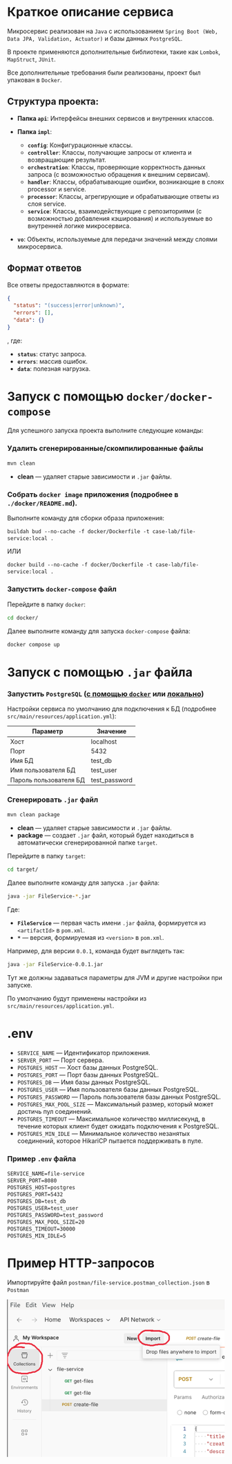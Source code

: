 # Краткое описание сервиса

Микросервис реализован на `Java` с использованием `Spring Boot (Web, Data JPA, Validation, Actuator)` и базы данных `PostgreSQL`.

В проекте применяются дополнительные библиотеки, такие как `Lombok`, `MapStruct`, `JUnit`. 

Все дополнительные требования были реализованы, проект был упакован в `Docker`.

## Структура проекта:

- **Папка `api`**: Интерфейсы внешних сервисов и внутренних классов.

- **Папка `impl`**:
  - **`config`**: Конфигурационные классы.
  - **`controller`**: Классы, получающие запросы от клиента и возвращающие результат.
  - **`orchestration`**: Классы, проверяющие корректность данных запроса (с возможностью обращения к внешним сервисам).
  - **`handler`**: Классы, обрабатывающие ошибки, возникающие в слоях processor и service.
  - **`processor`**: Классы, агрегирующие и обрабатывающие ответы из слоя service.
  - **`service`**: Классы, взаимодействующие с репозиториями (с возможностью добавления кэширования) и используемые во внутренней логике микросервиса.

- **`vo`**: Объекты, используемые для передачи значений между слоями микросервиса.

## Формат ответов

Все ответы предоставляются в формате:

```json
{
  "status": "(success|error|unknown)",
  "errors": [],
  "data": {}
}

```
, где:
- **`status`**: статус запроса.
- **`errors`**: массив ошибок.
- **`data`**: полезная нагрузка.

# Запуск с помощью `docker/docker-compose`

Для успешного запуска проекта выполните следующие команды:

### Удалить сгенерированные/скомпилированные файлы

```bash
mvn clean
```

- **clean** — удаляет старые зависимости и `.jar` файлы.

### Собрать `docker image` приложения (подробнее в `./docker/README.md`).
Выполните команду для сборки образа приложения:

```commandline
buildah bud --no-cache -f docker/Dockerfile -t case-lab/file-service:local .
```

ИЛИ

```commandline
docker build --no-cache -f docker/Dockerfile -t case-lab/file-service:local .
```

### Запустить `docker-compose` файл

Перейдите в папку `docker`:

```bash
cd docker/
```

Далее выполните команду для запуска `docker-compose` файла:

```bash
docker compose up
```

# Запуск с помощью `.jar` файла
### Запустить `PostgreSQL` ([с помощью `docker`](https://habr.com/ru/articles/578744/) или [локально](https://www.baeldung.com/linux/postgresql-start))

Настройки сервиса по умолчанию для подключения к БД (подробнее `src/main/resources/application.yml`):

| Параметр                 | Значение        |
|--------------------------|-----------------|
| Хост                     | localhost       |
| Порт                     | 5432            |
| Имя БД                   | test_db         |
| Имя пользователя БД      | test_user       |
| Пароль пользователя БД   | test_password   |

### Сгенерировать `.jar` файл

```bash
mvn clean package
```

- **clean** — удаляет старые зависимости и `.jar` файлы.
- **package** — создает `.jar` файл, который будет находиться в автоматически сгенерированной папке `target`.

Перейдите в папку `target`:

```bash
cd target/
```

Далее выполните команду для запуска `.jar` файла:

```bash
java -jar FileService-*.jar
```

Где:

- **`FileService`** — первая часть имени `.jar` файла, формируется из `<artifactId>` в `pom.xml`.
- **`*`** — версия, формируемая из `<version>` в `pom.xml`.

Например, для версии `0.0.1`, команда будет выглядеть так:

```bash
java -jar FileService-0.0.1.jar
```

Тут же должны задаваться параметры для JVM и другие настройки при запуске.

По умолчанию будут применены настройки из `src/main/resources/application.yml`.


# .env

- `SERVICE_NAME` — Идентификатор приложения.
- `SERVER_PORT` — Порт сервера.
- `POSTGRES_HOST` — Хост базы данных PostgreSQL.
- `POSTGRES_PORT` — Порт базы данных PostgreSQL.
- `POSTGRES_DB` — Имя базы данных PostgreSQL.
- `POSTGRES_USER` — Имя пользователя базы данных PostgreSQL.
- `POSTGRES_PASSWORD` — Пароль пользователя базы данных PostgreSQL.
- `POSTGRES_MAX_POOL_SIZE` — Максимальный размер, который может достичь пул соединений.
- `POSTGRES_TIMEOUT` — Максимальное количество миллисекунд, в течение которых клиент будет ожидать подключения к
  PostgreSQL.
- `POSTGRES_MIN_IDLE` — Минимальное количество незанятых соединений, которое HikariCP пытается поддерживать в пуле.

### Пример `.env` файла

```env
SERVICE_NAME=file-service
SERVER_PORT=8080
POSTGRES_HOST=postgres
POSTGRES_PORT=5432
POSTGRES_DB=test_db
POSTGRES_USER=test_user
POSTGRES_PASSWORD=test_password
POSTGRES_MAX_POOL_SIZE=20
POSTGRES_TIMEOUT=30000
POSTGRES_MIN_IDLE=5
```

# Пример HTTP-запросов

Импортируйте файл `postman/file-service.postman_collection.json` в `Postman`

<p align="center">
 <img src="postman/postman.png" alt="postman pic"/>
</p>